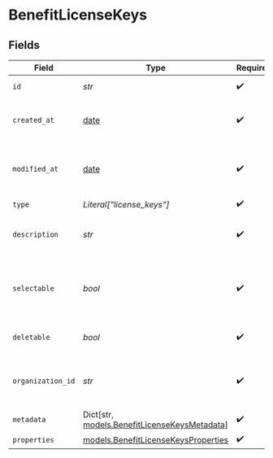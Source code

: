 # BenefitLicenseKeys


## Fields

| Field                                                                                   | Type                                                                                    | Required                                                                                | Description                                                                             |
| --------------------------------------------------------------------------------------- | --------------------------------------------------------------------------------------- | --------------------------------------------------------------------------------------- | --------------------------------------------------------------------------------------- |
| `id`                                                                                    | *str*                                                                                   | :heavy_check_mark:                                                                      | The ID of the benefit.                                                                  |
| `created_at`                                                                            | [date](https://docs.python.org/3/library/datetime.html#date-objects)                    | :heavy_check_mark:                                                                      | Creation timestamp of the object.                                                       |
| `modified_at`                                                                           | [date](https://docs.python.org/3/library/datetime.html#date-objects)                    | :heavy_check_mark:                                                                      | Last modification timestamp of the object.                                              |
| `type`                                                                                  | *Literal["license_keys"]*                                                               | :heavy_check_mark:                                                                      | N/A                                                                                     |
| `description`                                                                           | *str*                                                                                   | :heavy_check_mark:                                                                      | The description of the benefit.                                                         |
| `selectable`                                                                            | *bool*                                                                                  | :heavy_check_mark:                                                                      | Whether the benefit is selectable when creating a product.                              |
| `deletable`                                                                             | *bool*                                                                                  | :heavy_check_mark:                                                                      | Whether the benefit is deletable.                                                       |
| `organization_id`                                                                       | *str*                                                                                   | :heavy_check_mark:                                                                      | The ID of the organization owning the benefit.                                          |
| `metadata`                                                                              | Dict[str, [models.BenefitLicenseKeysMetadata](../models/benefitlicensekeysmetadata.md)] | :heavy_check_mark:                                                                      | N/A                                                                                     |
| `properties`                                                                            | [models.BenefitLicenseKeysProperties](../models/benefitlicensekeysproperties.md)        | :heavy_check_mark:                                                                      | N/A                                                                                     |